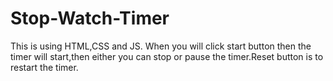 # Stop-Watch-Timer
This is using HTML,CSS and JS. When you will click start button then the timer will start,then either you can stop or pause the timer.Reset button is to restart the timer. 
